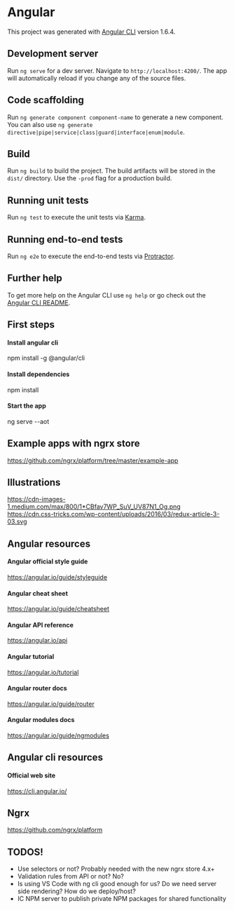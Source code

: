 # Angular

This project was generated with [Angular CLI](https://github.com/angular/angular-cli) version 1.6.4.

## Development server

Run `ng serve` for a dev server. Navigate to `http://localhost:4200/`. The app will automatically reload if you change any of the source files.

## Code scaffolding

Run `ng generate component component-name` to generate a new component. You can also use `ng generate directive|pipe|service|class|guard|interface|enum|module`.

## Build

Run `ng build` to build the project. The build artifacts will be stored in the `dist/` directory. Use the `-prod` flag for a production build.

## Running unit tests

Run `ng test` to execute the unit tests via [Karma](https://karma-runner.github.io).

## Running end-to-end tests

Run `ng e2e` to execute the end-to-end tests via [Protractor](http://www.protractortest.org/).

## Further help

To get more help on the Angular CLI use `ng help` or go check out the [Angular CLI README](https://github.com/angular/angular-cli/blob/master/README.md).


## First steps
#### Install angular cli
npm install -g @angular/cli
#### Install dependencies
npm install
#### Start the app
ng serve --aot

## Example apps with ngrx store
https://github.com/ngrx/platform/tree/master/example-app

## Illustrations
https://cdn-images-1.medium.com/max/800/1*CBfav7WP_SuV_UV87N1_Og.png
https://cdn.css-tricks.com/wp-content/uploads/2016/03/redux-article-3-03.svg

## Angular resources
#### Angular official style guide
https://angular.io/guide/styleguide
#### Angular cheat sheet
https://angular.io/guide/cheatsheet
#### Angular API reference
https://angular.io/api
#### Angular tutorial 
https://angular.io/tutorial
#### Angular router docs
https://angular.io/guide/router
#### Angular modules docs
https://angular.io/guide/ngmodules

## Angular cli resources
#### Official web site
https://cli.angular.io/

## Ngrx
https://github.com/ngrx/platform

## TODOS!
- Use selectors or not? Probably needed with the new ngrx store 4.x+
- Validation rules from API or not? No?
- Is using VS Code with ng cli good enough for us? Do we need server side rendering? How do we deploy/host?
- IC NPM server to publish private NPM packages for shared functionality